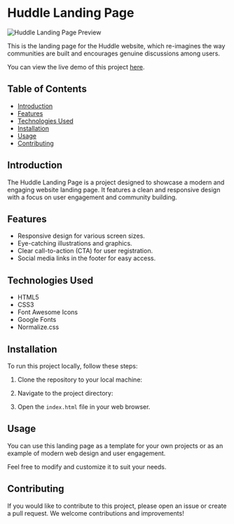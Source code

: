 # Huddle Landing Page

![Huddle Landing Page Preview](./images/preview.png)

This is the landing page for the Huddle website, which re-imagines the way communities are built and encourages genuine discussions among users.

You can view the live demo of this project [here](https://ahmedhanye.github.io/huddle-landing-page/).

## Table of Contents
- [Introduction](#introduction)
- [Features](#features)
- [Technologies Used](#technologies-used)
- [Installation](#installation)
- [Usage](#usage)
- [Contributing](#contributing)

## Introduction

The Huddle Landing Page is a project designed to showcase a modern and engaging website landing page. It features a clean and responsive design with a focus on user engagement and community building.

## Features

- Responsive design for various screen sizes.
- Eye-catching illustrations and graphics.
- Clear call-to-action (CTA) for user registration.
- Social media links in the footer for easy access.

## Technologies Used

- HTML5
- CSS3
- Font Awesome Icons
- Google Fonts
- Normalize.css

## Installation

To run this project locally, follow these steps:

1. Clone the repository to your local machine:

2. Navigate to the project directory:

3. Open the `index.html` file in your web browser.

## Usage

You can use this landing page as a template for your own projects or as an example of modern web design and user engagement.

Feel free to modify and customize it to suit your needs.

## Contributing

If you would like to contribute to this project, please open an issue or create a pull request. We welcome contributions and improvements!

